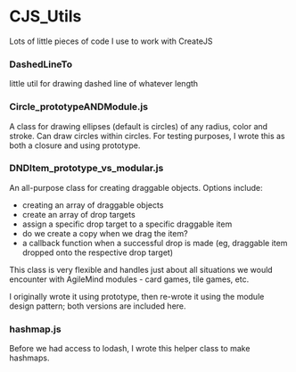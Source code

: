 # CJS_Utils
Lots of little pieces of code I use to work with CreateJS

<h3>DashedLineTo</h3>

little util for drawing dashed line of whatever length

<h3>Circle_prototypeANDModule.js</h3>

A class for drawing ellipses (default is circles) of any radius, color and stroke. Can draw circles within circles.
For testing purposes, I wrote this as both a closure and using prototype.

<h3>DNDItem_prototype_vs_modular.js</h3>

An all-purpose class for creating draggable objects. Options include:
- creating an array of draggable objects
- create an array of drop targets
- assign a specific drop target to a specific draggable item
- do we create a copy when we drag the item?
- a callback function when a successful drop is made (eg, draggable item dropped onto the respective drop target)

This class is very flexible and handles just about all situations we would encounter with AgileMind modules - card games, tile games, etc.

I originally wrote it using prototype, then re-wrote it using the module design pattern; both versions are included here.

<h3>hashmap.js</h3>

Before we had access to lodash, I wrote this helper class to make hashmaps.
